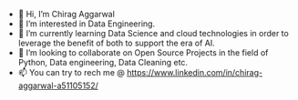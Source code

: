 - 👋 Hi, I’m Chirag Aggarwal
- 👀 I’m interested in Data Engineering.
- 🌱 I’m currently learning Data Science and cloud technologies in order to leverage the benefit of both to support the era of AI.
- 💞️ I’m looking to collaborate on Open Source Projects in the field of Python, Data engineering, Data Cleaning etc.
- 📫 You can try to rech me @ https://www.linkedin.com/in/chirag-aggarwal-a51105152/

<!---
Chirag1997aggarwal/Chirag1997aggarwal is a ✨ special ✨ repository because its `README.md` (this file) appears on your GitHub profile.
You can click the Preview link to take a look at your changes.
--->
